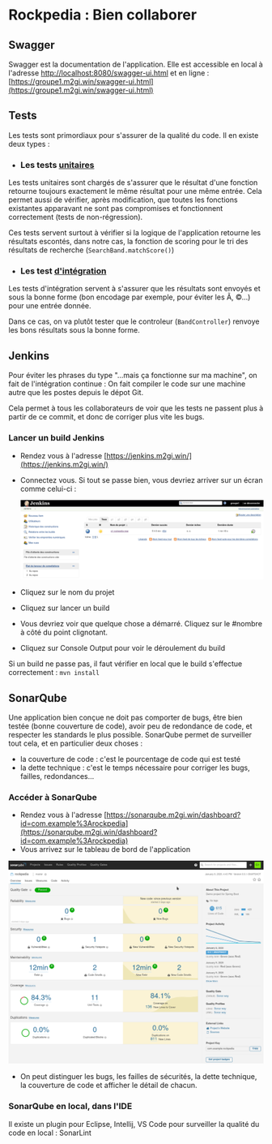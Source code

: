 # Rockpedia : Bien collaborer

## Swagger

Swagger est la documentation de l'application. Elle est accessible en local à l'adresse [http://localhost:8080/swagger-ui.html](http://localhost:8080/swagger-ui.html) et en ligne : [https://groupe1.m2gi.win/swagger-ui.html](https://groupe1.m2gi.win/swagger-ui.html)

## Tests

Les tests sont primordiaux pour s'assurer de la qualité du code. Il en existe deux types :

- ### Les tests <u>unitaires</u>

Les tests unitaires sont chargés de s'assurer que le résultat d'une fonction retourne toujours exactement le même résultat pour une même entrée. Cela permet aussi de vérifier, après modification, que toutes les fonctions existantes apparavant ne sont pas compromises et fonctionnent correctement (tests de non-régression).

Ces tests servent surtout à vérifier si la logique de l'application retourne les résultats escontés, dans notre cas, la fonction de scoring pour le tri des résultats de recherche (`SearchBand.matchScore()`)

- ### Les test <u>d'intégration</u>

Les tests d'intégration servent à s'assurer que les résultats sont envoyés et sous la bonne forme (bon encodage par exemple, pour éviter les Ã, ©...) pour une entrée donnée.

Dans ce cas, on va plutôt tester que le controleur (`BandController`) renvoye les bons résultats sous la bonne forme.

## Jenkins

Pour éviter les phrases du type "...mais ça fonctionne sur ma machine", on fait de l'intégration continue : On fait compiler le code sur une machine autre que les postes depuis le dépot Git.

Cela permet à tous les collaborateurs de voir que les tests ne passent plus à partir de ce commit, et donc de corriger plus vite les bugs.

### Lancer un build Jenkins

- Rendez vous à l'adresse [https://jenkins.m2gi.win/](https://jenkins.m2gi.win/)

- Connectez vous. Si tout se passe bien, vous devriez arriver sur un écran comme celui-ci :

  ![](images/jenkinsStart.png)

- Cliquez sur le nom du projet

- Cliquez sur lancer un build

- Vous devriez voir que quelque chose a démarré. Cliquez sur le #nombre à côté du point clignotant.

- Cliquez sur Console Output pour voir le déroulement du build

Si un build ne passe pas, il faut vérifier en local que le build s'effectue correctement : `mvn install`

## SonarQube

Une application bien conçue ne doit pas comporter de bugs, être bien testée (bonne couverture de code), avoir peu de redondance de code, et respecter les standards le plus possible. SonarQube permet de surveiller tout cela, et en particulier deux choses :

- la couverture de code : c'est le pourcentage de code qui est testé
- la dette technique : c'est le temps nécessaire pour corriger les bugs, failles, redondances...

### Accéder à SonarQube

- Rendez vous à l'adresse [https://sonarqube.m2gi.win/dashboard?id=com.example%3Arockpedia](https://sonarqube.m2gi.win/dashboard?id=com.example%3Arockpedia)
- Vous arrivez sur le tableau de bord de l'application

![](images/sonarqube.png)

- On peut distinguer les bugs, les failles de sécurités, la dette technique, la couverture de code et afficher le détail de chacun.

### SonarQube en local, dans l'IDE

Il existe un plugin pour Eclipse, Intellij, VS Code pour surveiller la qualité du code en local : SonarLint

